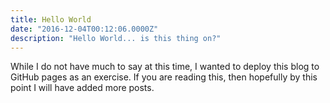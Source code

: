 ```yaml
---
title: Hello World
date: "2016-12-04T00:12:06.0000Z"
description: "Hello World... is this thing on?"
---
```


While I do not have much to say at this time, I wanted to deploy this blog to GitHub pages as an exercise. If you are reading this, then hopefully by this point I will have added more posts.